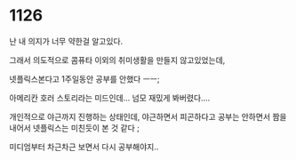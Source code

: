 # 1126

난 내 의지가 너무 약한걸 알고있다.

그래서 의도적으로 콤퓨타 이외의 취미생활을 만들지 않고있었는데,

넷플릭스본다고 1주일동안 공부를 안했다 ㅡㅡ;

아메리칸 호러 스토리라는 미드인데... 넘모 재밌게 봐버렸다....

개인적으로 야근까지 진행하는 상태인데, 야근하면서 피곤하다고 공부는 안하면서 짬을내어서 넷플릭스는 미친듯이 본 것 같다 ;

미디엄부터 차근차근 보면서 다시 공부해야지..
